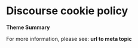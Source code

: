 # Discourse cookie policy

**Theme Summary**

For more information, please see: **url to meta topic**
